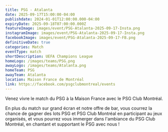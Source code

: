 ```yaml
---
title: PSG - Atalanta
date: 2025-09-17T15:00:00-04:00
publishdate: 2024-01-01T12:00:00.000-04:00
expiryDate: 2025-09-18T07:00:00.000Z
featureImage: images/event/PSG-Atalanta-2025-09-17-Insta.png
instagramImage: images/event/PSG-Atalanta-2025-09-17-Insta.png
facebookImage: images/event/PSG-Atalanta-2025-09-17-FB.png
definitiveDate: true
categories: Match
eventType: match
shortDescription: UEFA Champions League
homeLogo: /images/teams/PSG.png
awayLogo: /images/teams/Atalanta.png
homeTeam: PSG
awayTeam: Atalanta
location: Maison France de Montréal
link: https://facebook.com/psgclubmontreal/events
---
```


Venez vivre le match du PSG à la Maison France avec le PSG Club Montréal.

En plus du match sur grand écran et notre offre de bar, vous courrez la chance de gagner des lots PSG et PSG Club Montréal en participant au jeux organisés, et vous pourrez vous immerger dans l'ambiance du PSG Club Montréal, en chantant et supportant le PSG avec nous !
